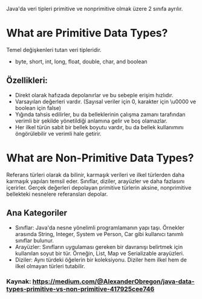 Java'da veri tipleri primitive ve nonprimitive olmak üzere 2 sınıfa ayrılır.

# What are Primitive Data Types?

Temel değişkenleri tutan veri tipleridir.
- byte, short, int, long, float, double, char, and boolean

## Özellikleri:
- Direkt olarak hafızada depolanırlar ve bu sebeple erişim hızlıdır.
- Varsayılan değerleri vardır. (Sayısal veriler için 0, karakter için \u0000 ve boolean için false)
- Yığında tahsis edilirler, bu da belleklerinin çalışma zamanı tarafından verimli bir şekilde yönetildiği anlamına gelir ve boş olamazlar.
- Her ilkel türün sabit bir bellek boyutu vardır, bu da bellek kullanımını öngörülebilir ve verimli hale getirir.

# What are Non-Primitive Data Types?

Referans türleri olarak da bilinir, karmaşık verileri ve ilkel türlerden daha karmaşık yapıları temsil eder.
Sınıflar, diziler, arayüzler ve daha fazlasını içerirler. Gerçek değerleri depolayan primitive türlerin aksine, nonprimitive bellekteki nesnelere referansları depolar.

## Ana Kategoriler
- Sınıflar: Java'da nesne yönelimli programlamanın yapı taşı. Örnekler arasında String, Integer, System ve Person, Car gibi kullanıcı tanımlı sınıflar bulunur.
- Arayüzler: Sınıfların uygulaması gereken bir davranışı belirtmek için kullanılan soyut bir tür. Örneğin, List, Map ve Serializable arayüzleri.
- Diziler: Aynı türdeki öğelerin bir koleksiyonu. Diziler hem ilkel hem de ilkel olmayan türleri tutabilir.

### Kaynak: https://medium.com/@AlexanderObregon/java-data-types-primitive-vs-non-primitive-417925cee746